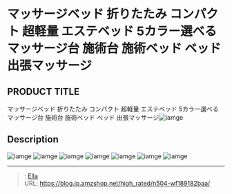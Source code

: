 # マッサージベッド 折りたたみ コンパクト 超軽量 エステベッド 5カラー選べる マッサージ台 施術台 施術ベッド ベッド 出張マッサージ


## PRODUCT TITLE 

マッサージベッド 折りたたみ コンパクト 超軽量 エステベッド 5カラー選べる マッサージ台 施術台 施術ベッド ベッド 出張マッサージ![iamge](https://b2bfiles1.gigab2b.cn/image/wkseller/1157/20220829_8bdd0873811c4ca8eb2faed80a83a4b2.jpg)

## Description











![iamge](https://b2bfiles1.gigab2b.cn/image/wkseller/1157/20220829_3f28838b11773568bde7d49b269ae8a3.jpg)
![iamge](https://b2bfiles1.gigab2b.cn/image/wkseller/1157/20220829_3720fe1efa33d0b008d9149488886358.jpg)
![iamge](https://b2bfiles1.gigab2b.cn/image/wkseller/1157/20220829_caee5931dfca011c2cb472b788db58ff.jpg)
![iamge](https://b2bfiles1.gigab2b.cn/image/wkseller/1157/20220829_e8c8aa24f8d83a713299f272ffa33894.jpg)
![iamge](https://b2bfiles1.gigab2b.cn/image/wkseller/1157/20220829_8626219b213d9a003cfe597e9ac6ac34.jpg)
![iamge](nan)
![iamge](nan)


---

> : [Ella](https://blog.jp.amzshop.net/)  
> URL: https://blog.jp.amzshop.net/high_rated/n504-wf189182baa/  

